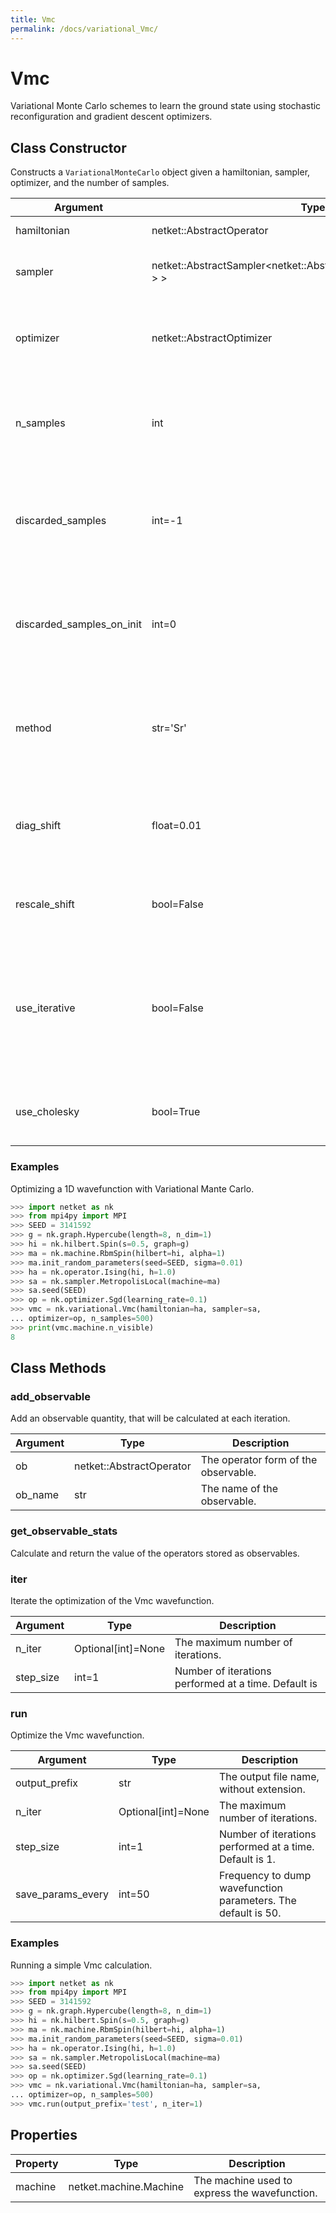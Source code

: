 ```yaml
---
title: Vmc
permalink: /docs/variational_Vmc/
---
```

# Vmc
Variational Monte Carlo schemes to learn the ground state using stochastic reconfiguration and gradient descent optimizers.

## Class Constructor
Constructs a ``VariationalMonteCarlo`` object given a hamiltonian,
sampler, optimizer, and the number of samples.

|        Argument         |                                    Type                                     |                                                                         Description                                                                          |
|-------------------------|-----------------------------------------------------------------------------|--------------------------------------------------------------------------------------------------------------------------------------------------------------|
|hamiltonian              |netket::AbstractOperator                                                     |The hamiltonian of the system.                                                                                                                                |
|sampler                  |netket::AbstractSampler<netket::AbstractMachine<std::__1::complex<double> > >|The sampler object to generate local exchanges.                                                                                                               |
|optimizer                |netket::AbstractOptimizer                                                    |The optimizer object that determines how the VMC wavefunction is optimized.                                                                                   |
|n_samples                |int                                                                          |Number of Markov Chain Monte Carlo sweeps to be performed at each step of the optimization.                                                                   |
|discarded_samples        |int=-1                                                                       |Number of sweeps to be discarded at the beginning of the sampling, at each step of the optimization. Default is -1.                                           |
|discarded_samples_on_init|int=0                                                                        |Number of sweeps to be discarded in the first step of optimization, at the beginning of the sampling. The default is 0.                                       |
|method                   |str='Sr'                                                                     |The chosen method to learn the parameters of the wave-function. The default is `Sr` (stochastic reconfiguration).                                             |
|diag_shift               |float=0.01                                                                   |The regularization parameter in stochastic reconfiguration. The default is 0.01.                                                                              |
|rescale_shift            |bool=False                                                                   |Whether to rescale the variational parameters. The default is false.                                                                                          |
|use_iterative            |bool=False                                                                   |Whether to use the iterative solver in the Sr method (this is extremely useful when the number of parameters to optimize is very large). The default is false.|
|use_cholesky             |bool=True                                                                    |Whether to use cholesky decomposition. The default is true.                                                                                                   |


### Examples
Optimizing a 1D wavefunction with Variational Mante Carlo.

```python
>>> import netket as nk
>>> from mpi4py import MPI
>>> SEED = 3141592
>>> g = nk.graph.Hypercube(length=8, n_dim=1)
>>> hi = nk.hilbert.Spin(s=0.5, graph=g)
>>> ma = nk.machine.RbmSpin(hilbert=hi, alpha=1)
>>> ma.init_random_parameters(seed=SEED, sigma=0.01)
>>> ha = nk.operator.Ising(hi, h=1.0)
>>> sa = nk.sampler.MetropolisLocal(machine=ma)
>>> sa.seed(SEED)
>>> op = nk.optimizer.Sgd(learning_rate=0.1)
>>> vmc = nk.variational.Vmc(hamiltonian=ha, sampler=sa,
... optimizer=op, n_samples=500)
>>> print(vmc.machine.n_visible)
8

```




## Class Methods 
### add_observable
Add an observable quantity, that will be calculated at each
iteration.

|Argument|          Type          |            Description             |
|--------|------------------------|------------------------------------|
|ob      |netket::AbstractOperator|The operator form of the observable.|
|ob_name |str                     |The name of the observable.         |


### get_observable_stats
Calculate and return the value of the operators stored as observables.




### iter
Iterate the optimization of the Vmc wavefunction.

|Argument |       Type       |                    Description                     |
|---------|------------------|----------------------------------------------------|
|n_iter   |Optional[int]=None|The maximum number of iterations.                   |
|step_size|int=1             |Number of iterations performed at a time. Default is|


### run
Optimize the Vmc wavefunction.

|    Argument     |       Type       |                         Description                         |
|-----------------|------------------|-------------------------------------------------------------|
|output_prefix    |str               |The output file name, without extension.                     |
|n_iter           |Optional[int]=None|The maximum number of iterations.                            |
|step_size        |int=1             |Number of iterations performed at a time. Default is 1.      |
|save_params_every|int=50            |Frequency to dump wavefunction parameters. The default is 50.|


### Examples
Running a simple Vmc calculation.


```python
>>> import netket as nk
>>> from mpi4py import MPI
>>> SEED = 3141592
>>> g = nk.graph.Hypercube(length=8, n_dim=1)
>>> hi = nk.hilbert.Spin(s=0.5, graph=g)
>>> ma = nk.machine.RbmSpin(hilbert=hi, alpha=1)
>>> ma.init_random_parameters(seed=SEED, sigma=0.01)
>>> ha = nk.operator.Ising(hi, h=1.0)
>>> sa = nk.sampler.MetropolisLocal(machine=ma)
>>> sa.seed(SEED)
>>> op = nk.optimizer.Sgd(learning_rate=0.1)
>>> vmc = nk.variational.Vmc(hamiltonian=ha, sampler=sa,
... optimizer=op, n_samples=500)
>>> vmc.run(output_prefix='test', n_iter=1)


```




## Properties

|Property|         Type         |                 Description                  |
|--------|----------------------|----------------------------------------------|
|machine |netket.machine.Machine| The machine used to express the wavefunction.|

